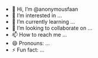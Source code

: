 - 👋 Hi, I’m @anonymousfaan
- 👀 I’m interested in ...
- 🌱 I’m currently learning ...
- 💞️ I’m looking to collaborate on ...
- 📫 How to reach me ...
- 😄 Pronouns: ...
- ⚡ Fun fact: ...

<!---
anonymousfaan/anonymousfaan is a ✨ special ✨ repository because its `README.md` (this file) appears on your GitHub profile.
You can click the Preview link to take a look at your changes.
--->
